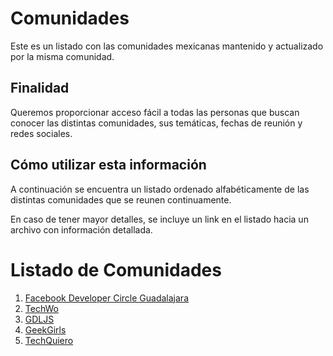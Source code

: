 # Comunidades

Este es un listado con las comunidades mexicanas mantenido y actualizado por la
misma comunidad.

## Finalidad

Queremos proporcionar acceso fácil a todas las personas que buscan conocer las
distintas comunidades, sus temáticas, fechas de reunión y redes sociales.

## Cómo utilizar esta información

A continuación se encuentra un listado ordenado alfabéticamente de las distintas comunidades que se reunen continuamente.

En caso de tener mayor detalles, se incluye un link en el listado hacia un archivo con información detallada.

# Listado de Comunidades

1. [Facebook Developer Circle Guadalajara](perfiles/devcgdl.md)
2. [TechWo](perfiles/techwo.md)
3. [GDLJS](perfiles/gdljs.md)
4. [GeekGirls](perfiles/GeekGirls.md)
5. [TechQuiero](perfiles/TechQuiero)

